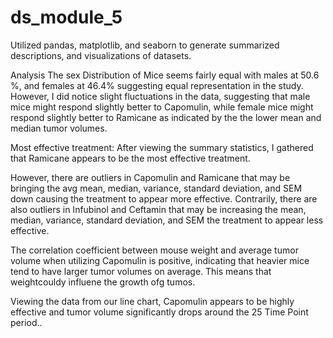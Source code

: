 # ds_module_5
Utilized pandas, matplotlib, and seaborn to generate summarized descriptions, and visualizations of datasets.


Analysis
The sex Distribution of Mice seems fairly equal with males at 50.6 %, and females at 46.4% suggesting equal representation in the study. However, I did notice slight fluctuations in the data, suggesting that male mice might respond slightly better to Capomulin, while female mice might respond slightly better to Ramicane as indicated by the the lower mean and median tumor volumes.

Most effective treatment: After viewing the summary statistics, I gathered that Ramicane appears to be the most effective treatment.

However, there are outliers in Capomulin and Ramicane that may be bringing the avg mean, median, variance, standard deviation, and SEM down causing the treatment to appear more effective. Contrarily, there are also outliers in Infubinol and Ceftamin that may be increasing the mean, median, variance, standard deviation, and SEM the treatment to appear less effective.

The correlation coefficient between mouse weight and average tumor volume when utilizing Capomulin is positive, indicating that heavier mice tend to have larger tumor volumes on average. This means that weightcouldy influene the growth ofg tumos.

Viewing the data from our line chart, Capomulin appears to be highly effective and tumor volume significantly drops around the 25 Time Point period..
